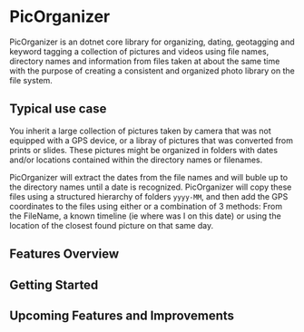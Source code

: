 # PicOrganizer
PicOrganizer is an dotnet core library for organizing, dating, geotagging and keyword tagging a collection of pictures and videos using file names, directory names and information from files taken at about the same time with the purpose of creating a consistent and organized photo library on the file system.


## Typical use case
You inherit a large collection of pictures taken by camera that was not equipped with a GPS device, or a libray of pictures that was converted from prints or slides. These pictures might be organized in folders with dates and/or locations contained within the directory names or filenames. 

PicOrganizer will extract the dates from the file names and will buble up to the directory names until a date is recognized. PicOrganizer will copy these files using a structured hierarchy of folders `yyyy-MM`, and then add the GPS coordinates to the files using either or a combination of 3 methods: From the FileName, a known timeline (ie where was I on this date) or using the location of the closest found picture on that same day.

## Features Overview

## Getting Started

## Upcoming Features and Improvements

